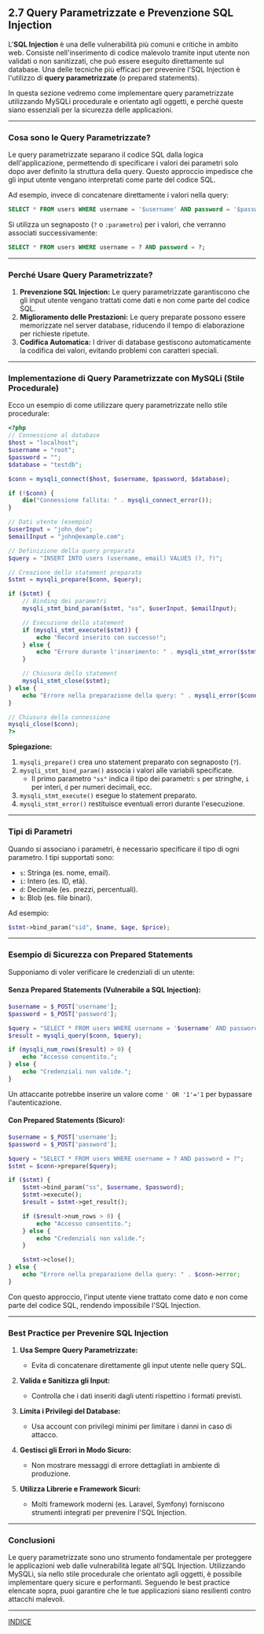 ## **2.7 Query Parametrizzate e Prevenzione SQL Injection**

L'**SQL Injection** è una delle vulnerabilità più comuni e critiche in ambito web. Consiste nell'inserimento di codice malevolo tramite input utente non validati o non sanitizzati, che può essere eseguito direttamente sul database. Una delle tecniche più efficaci per prevenire l'SQL Injection è l'utilizzo di **query parametrizzate** (o prepared statements).

In questa sezione vedremo come implementare query parametrizzate utilizzando MySQLi procedurale e orientato agli oggetti, e perché queste siano essenziali per la sicurezza delle applicazioni.

---

### **Cosa sono le Query Parametrizzate?**

Le query parametrizzate separano il codice SQL dalla logica dell'applicazione, permettendo di specificare i valori dei parametri solo dopo aver definito la struttura della query. Questo approccio impedisce che gli input utente vengano interpretati come parte del codice SQL.

Ad esempio, invece di concatenare direttamente i valori nella query:
```sql
SELECT * FROM users WHERE username = '$username' AND password = '$password';
```
Si utilizza un segnaposto (`?` o `:parametro`) per i valori, che verranno associati successivamente:
```sql
SELECT * FROM users WHERE username = ? AND password = ?;
```

---

### **Perché Usare Query Parametrizzate?**

1. **Prevenzione SQL Injection:** Le query parametrizzate garantiscono che gli input utente vengano trattati come dati e non come parte del codice SQL.
2. **Miglioramento delle Prestazioni:** Le query preparate possono essere memorizzate nel server database, riducendo il tempo di elaborazione per richieste ripetute.
3. **Codifica Automatica:** I driver di database gestiscono automaticamente la codifica dei valori, evitando problemi con caratteri speciali.

---

### **Implementazione di Query Parametrizzate con MySQLi (Stile Procedurale)**

Ecco un esempio di come utilizzare query parametrizzate nello stile procedurale:

```php
<?php
// Connessione al database
$host = "localhost";
$username = "root";
$password = "";
$database = "testdb";

$conn = mysqli_connect($host, $username, $password, $database);

if (!$conn) {
    die("Connessione fallita: " . mysqli_connect_error());
}

// Dati utente (esempio)
$userInput = "john_doe";
$emailInput = "john@example.com";

// Definizione della query preparata
$query = "INSERT INTO users (username, email) VALUES (?, ?)";

// Creazione dello statement preparato
$stmt = mysqli_prepare($conn, $query);

if ($stmt) {
    // Binding dei parametri
    mysqli_stmt_bind_param($stmt, "ss", $userInput, $emailInput);

    // Esecuzione dello statement
    if (mysqli_stmt_execute($stmt)) {
        echo "Record inserito con successo!";
    } else {
        echo "Errore durante l'inserimento: " . mysqli_stmt_error($stmt);
    }

    // Chiusura dello statement
    mysqli_stmt_close($stmt);
} else {
    echo "Errore nella preparazione della query: " . mysqli_error($conn);
}

// Chiusura della connessione
mysqli_close($conn);
?>
```

**Spiegazione:**
1. `mysqli_prepare()` crea uno statement preparato con segnaposto (`?`).
2. `mysqli_stmt_bind_param()` associa i valori alle variabili specificate.
   - Il primo parametro `"ss"` indica il tipo dei parametri: `s` per stringhe, `i` per interi, `d` per numeri decimali, ecc.
3. `mysqli_stmt_execute()` esegue lo statement preparato.
4. `mysqli_stmt_error()` restituisce eventuali errori durante l'esecuzione.

---

### **Tipi di Parametri**

Quando si associano i parametri, è necessario specificare il tipo di ogni parametro. I tipi supportati sono:

- `s`: Stringa (es. nome, email).
- `i`: Intero (es. ID, età).
- `d`: Decimale (es. prezzi, percentuali).
- `b`: Blob (es. file binari).

Ad esempio:
```php
$stmt->bind_param("sid", $name, $age, $price);
```

---

### **Esempio di Sicurezza con Prepared Statements**

Supponiamo di voler verificare le credenziali di un utente:

#### **Senza Prepared Statements (Vulnerabile a SQL Injection):**
```php
$username = $_POST['username'];
$password = $_POST['password'];

$query = "SELECT * FROM users WHERE username = '$username' AND password = '$password'";
$result = mysqli_query($conn, $query);

if (mysqli_num_rows($result) > 0) {
    echo "Accesso consentito.";
} else {
    echo "Credenziali non valide.";
}
```

Un attaccante potrebbe inserire un valore come `' OR '1'='1` per bypassare l'autenticazione.

#### **Con Prepared Statements (Sicuro):**
```php
$username = $_POST['username'];
$password = $_POST['password'];

$query = "SELECT * FROM users WHERE username = ? AND password = ?";
$stmt = $conn->prepare($query);

if ($stmt) {
    $stmt->bind_param("ss", $username, $password);
    $stmt->execute();
    $result = $stmt->get_result();

    if ($result->num_rows > 0) {
        echo "Accesso consentito.";
    } else {
        echo "Credenziali non valide.";
    }

    $stmt->close();
} else {
    echo "Errore nella preparazione della query: " . $conn->error;
}
```

Con questo approccio, l'input utente viene trattato come dato e non come parte del codice SQL, rendendo impossibile l'SQL Injection.

---

### **Best Practice per Prevenire SQL Injection**

1. **Usa Sempre Query Parametrizzate:**
   - Evita di concatenare direttamente gli input utente nelle query SQL.

2. **Valida e Sanitizza gli Input:**
   - Controlla che i dati inseriti dagli utenti rispettino i formati previsti.

3. **Limita i Privilegi del Database:**
   - Usa account con privilegi minimi per limitare i danni in caso di attacco.

4. **Gestisci gli Errori in Modo Sicuro:**
   - Non mostrare messaggi di errore dettagliati in ambiente di produzione.

5. **Utilizza Librerie e Framework Sicuri:**
   - Molti framework moderni (es. Laravel, Symfony) forniscono strumenti integrati per prevenire l'SQL Injection.

---

### **Conclusioni**

Le query parametrizzate sono uno strumento fondamentale per proteggere le applicazioni web dalle vulnerabilità legate all'SQL Injection. Utilizzando MySQLi, sia nello stile procedurale che orientato agli oggetti, è possibile implementare query sicure e performanti. Seguendo le best practice elencate sopra, puoi garantire che le tue applicazioni siano resilienti contro attacchi malevoli.

---
[INDICE](README.md)
